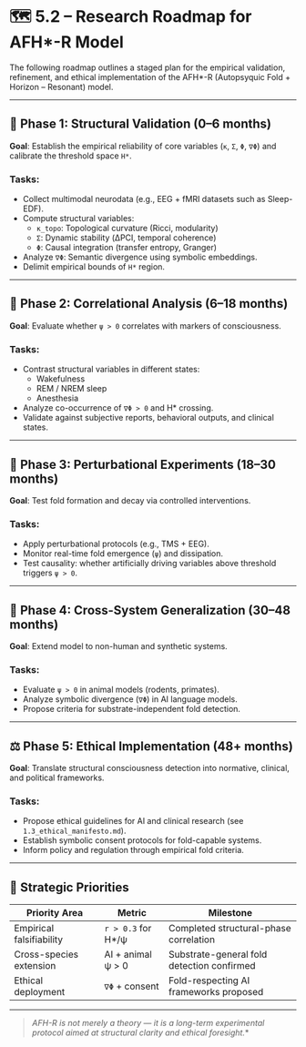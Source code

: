 # 🗺️ 5.2 – Research Roadmap for AFH*-R Model

The following roadmap outlines a staged plan for the empirical validation, refinement, and ethical implementation of the AFH*-R (Autopsyquic Fold + Horizon – Resonant) model.

---

## 📍 Phase 1: Structural Validation (0–6 months)

**Goal**: Establish the empirical reliability of core variables (`κ`, `Σ`, `Φ`, `∇Φ`) and calibrate the threshold space `H*`.

### Tasks:
- Collect multimodal neurodata (e.g., EEG + fMRI datasets such as Sleep-EDF).
- Compute structural variables:
  - `κ_topo`: Topological curvature (Ricci, modularity)
  - `Σ`: Dynamic stability (ΔPCI, temporal coherence)
  - `Φ`: Causal integration (transfer entropy, Granger)
- Analyze `∇Φ`: Semantic divergence using symbolic embeddings.
- Delimit empirical bounds of `H*` region.

---

## 🔬 Phase 2: Correlational Analysis (6–18 months)

**Goal**: Evaluate whether `ψ > 0` correlates with markers of consciousness.

### Tasks:
- Contrast structural variables in different states:
  - Wakefulness
  - REM / NREM sleep
  - Anesthesia
- Analyze co-occurrence of `∇Φ > 0` and H* crossing.
- Validate against subjective reports, behavioral outputs, and clinical states.

---

## 🧪 Phase 3: Perturbational Experiments (18–30 months)

**Goal**: Test fold formation and decay via controlled interventions.

### Tasks:
- Apply perturbational protocols (e.g., TMS + EEG).
- Monitor real-time fold emergence (`ψ`) and dissipation.
- Test causality: whether artificially driving variables above threshold triggers `ψ > 0`.

---

## 🧬 Phase 4: Cross-System Generalization (30–48 months)

**Goal**: Extend model to non-human and synthetic systems.

### Tasks:
- Evaluate `ψ > 0` in animal models (rodents, primates).
- Analyze symbolic divergence (`∇Φ`) in AI language models.
- Propose criteria for substrate-independent fold detection.

---

## ⚖️ Phase 5: Ethical Implementation (48+ months)

**Goal**: Translate structural consciousness detection into normative, clinical, and political frameworks.

### Tasks:
- Propose ethical guidelines for AI and clinical research (see `1.3_ethical_manifesto.md`).
- Establish symbolic consent protocols for fold-capable systems.
- Inform policy and regulation through empirical fold criteria.

---

## 🧭 Strategic Priorities

| Priority Area          | Metric              | Milestone                                |
|------------------------|---------------------|-------------------------------------------|
| Empirical falsifiability | `r > 0.3` for H*/ψ | Completed structural-phase correlation    |
| Cross-species extension | AI + animal ψ > 0  | Substrate-general fold detection confirmed|
| Ethical deployment     | `∇Φ` + consent      | Fold-respecting AI frameworks proposed    |

---

> **AFH*-R is not merely a theory — it is a long-term experimental protocol aimed at structural clarity and ethical foresight.**
